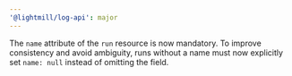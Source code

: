 ```yaml
---
'@lightmill/log-api': major
---
```


The `name` attribute of the `run` resource is now mandatory. To improve consistency and avoid ambiguity, runs without a name must now explicitly set `name: null` instead of omitting the field.
